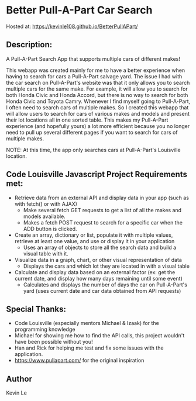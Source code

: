 # Better Pull-A-Part Car Search
Hosted at: https://kevinle108.github.io/BetterPullAPart/

## Description:
A Pull-A-Part Search App that supports multiple cars of different makes!

This webapp was created mainly for me to have a better experience when having to search for cars a Pull-A-Part salvage yard. The issue I had with the car search on Pull-A-Part's website was that it only allows you to search multiple cars for the same make. For example, it will allow you to search for both Honda Civic and Honda Accord, but there is no way to search for both Honda Civic and Toyota Camry. Whenever I find myself going to Pull-A-Part, I often need to search cars of multiple makes. So I created this webapp that will allow users to search for cars of various makes and models and present their lot locations all in one sorted table. This makes my Pull-A-Part experience (and hopefully yours) a lot more efficient because you no longer need to pull up several different pages if you want to search for cars of multiple makes.

NOTE: At this time, the app only searches cars at Pull-A-Part's Louisville location.

## Code Louisville Javascript Project Requirements met:
- Retrieve data from an external API and display data in your app (such as with fetch() or with AJAX)
	- Make several fetch GET requests to get a list of all the makes and models available.
	- Makes a fetch POST request to search for a specific car when the ADD button is clicked.
- Create an array, dictionary or list, populate it with multiple values, retrieve at least one value, and use or display it in your application
	- Uses an array of objects to store all the search data and build a visual table with it.
- Visualize data in a graph, chart, or other visual representation of data
	- Displays the cars and which lot they are located in with a visual table
- Calculate and display data based on an external factor (ex: get the current date, and display how many days remaining until some event)
	- Calculates and displays the number of days the car on Pull-A-Part's yard (uses current date and car data obtained from API requests)

## Special Thanks:
- Code Louisville (especially mentors Michael & Izaak) for the programming knowledge  
- Michael for showing me how to find the API calls, this project wouldn't have been possible without you!
- Han and Rick for helping me test and fix some issues with the application.
- https://www.pullapart.com/ for the original inspiration

## Author
Kevin Le
